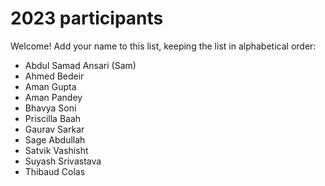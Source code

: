 # 2023 participants

Welcome! Add your name to this list, keeping the list in alphabetical order:

- Abdul Samad Ansari (Sam)
- Ahmed Bedeir
- Aman Gupta
- Aman Pandey
- Bhavya Soni
- Priscilla Baah
- Gaurav Sarkar
- Sage Abdullah
- Satvik Vashisht
- Suyash Srivastava
- Thibaud Colas
